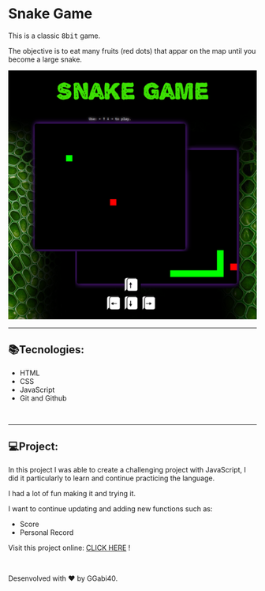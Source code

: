 <h1>Snake Game</h1>

<p>This is a classic <span style="font-family: monospace">8bit</span> game.</p>

<p>The objective is to eat many fruits (red dots) that appar on the map until you become a large snake.</p>

<img src="assets\img\preview.png" alt="Image of Game Preview.">

<br>
<hr>

<h2>📚Tecnologies:</h2>
<ul>
<li>HTML</li>
<li>CSS</li>
<li>JavaScript</li>
<li>Git and Github</li>
</ul>

<br>
<hr>
<h2>💻Project:</h2>
<p>In this project I was able to create a challenging project with JavaScript, I did it particularly to learn and continue practicing the language.</p>
<p>I had a lot of fun making it and trying it.</p>
<p>I want to continue updating and adding new functions such as:</p>
<ul>
<li>Score</li>
<li>Personal Record</li>
</ul>

<p>Visit this project online:  <a href="https://ggabi40.github.io/Snake/" target="_blank">CLICK HERE</a> !</p>

<br>
<p>Desenvolved with ❤️ by GGabi40.</p>